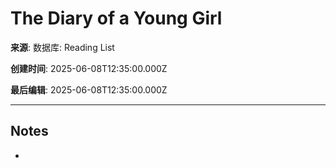 # The Diary of a Young Girl

**来源**: 数据库: Reading List

**创建时间**: 2025-06-08T12:35:00.000Z

**最后编辑**: 2025-06-08T12:35:00.000Z

---

## Notes

- 

